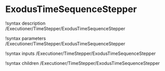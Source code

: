 <!-- MOOSE Documentation Stub: Remove this when content is added. -->

# ExodusTimeSequenceStepper
!syntax description /Executioner/TimeStepper/ExodusTimeSequenceStepper

!syntax parameters /Executioner/TimeStepper/ExodusTimeSequenceStepper

!syntax inputs /Executioner/TimeStepper/ExodusTimeSequenceStepper

!syntax children /Executioner/TimeStepper/ExodusTimeSequenceStepper
